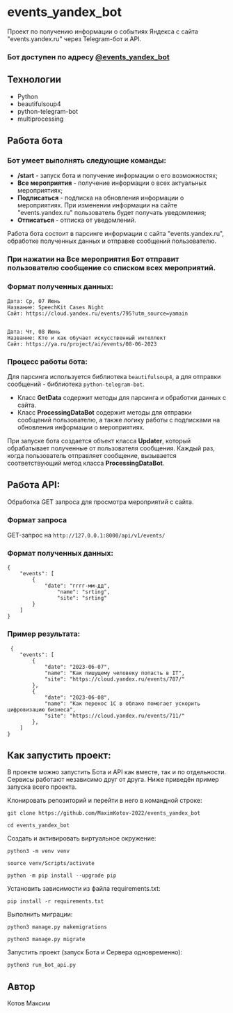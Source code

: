 # events_yandex_bot
Проект по получению информации о событиях Яндекса с сайта "events.yandex.ru" через Telegram-бот и API.

### Бот доступен по адресу [@events_yandex_bot](https://t.me/events_yandex_bot)

## Технологии
+ Python
+ beautifulsoup4
+ python-telegram-bot
+ multiprocessing


## Работа бота
### Бот умеет выполнять следующие команды:
+ **/start** - запуск бота и получение информации о его возможностях;
+ **Все мероприятия** - получение информации о всех актуальных мероприятиях; 
+ **Подписаться** - подписка на обновления информации о мероприятиях. При изменении информации на сайте "events.yandex.ru" пользователь будет получать уведомления;
+ **Отписаться** - отписка от уведомлений.


Работа бота состоит в парсинге информации с сайта "events.yandex.ru", обработке полученных данных и отправке сообщений пользователю.

### При нажатии на **Все мероприятия** Бот отправит пользователю сообщение со списком всех мероприятий.
### Формат полученных данных:
```
Дата: Ср, 07 Июнь
Название: SpeechKit Cases Night
Сайт: https://cloud.yandex.ru/events/795?utm_source=yamain


Дата: Чт, 08 Июнь
Название: Кто и как обучает искусственный интеллект
Сайт: https://ya.ru/project/ai/events/08-06-2023 
```

### Процесс работы бота:
Для парсинга используется библиотека ```beautifulsoup4```, а для отправки сообщений - библиотека ```python-telegram-bot```.
+ Класс **GetData** содержит методы для парсинга и обработки данных с сайта.
+ Класс **ProcessingDataBot** содержит методы для отправки сообщений пользователю, а также логику работы с подписками на обновления информации о мероприятиях.

При запуске бота создается объект класса **Updater**, который обрабатывает полученные от пользователя сообщения. Каждый раз, когда пользователь отправляет сообщение, вызывается соответствующий метод класса **ProcessingDataBot**.

## Работа API:
Обработка GET запроса для просмотра мероприятий с сайта.

### Формат запроса 
GET-запрос на ```http://127.0.0.1:8000/api/v1/events/```

### Формат полученных данных:
```
{
    "events": [
        {
            "date": "гггг-мм-дд",
                "name": "srting",
                "site": "srting"
        }
    ]
}
```

### Пример результата:
```
 {
    "events": [
        {
            "date": "2023-06-07",
            "name": "Как пишущему человеку попасть в IT",
            "site": "https://cloud.yandex.ru/events/787/"
        },
        {
            "date": "2023-06-08",
            "name": "Как перенос 1С в облако помогает ускорить цифровизацию бизнеса",
            "site": "https://cloud.yandex.ru/events/711/"
        },
    ]
}
```

## Как запустить проект:
В проекте можно запустить Бота и API как вместе, так и по отдельности. Сервисы работают независимо друг от друга.
Ниже приведён пример запуска всего проекта.

Клонировать репозиторий и перейти в него в командной строке:

```
git clone https://github.com/MaximKotov-2022/events_yandex_bot
```

```
cd events_yandex_bot
```

Cоздать и активировать виртуальное окружение:

```
python3 -m venv venv
```

```
source venv/Scripts/activate
```

```
python -m pip install --upgrade pip
```

Установить зависимости из файла requirements.txt:

```
pip install -r requirements.txt
```

Выполнить миграции:

```
python3 manage.py makemigrations
```
```
python3 manage.py migrate
```

Запустить проект (запуск Бота и Сервера одновременно):

```
python3 run_bot_api.py
```

## Автор
Котов Максим
